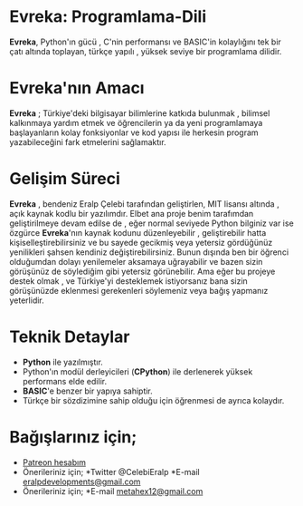 # Evreka: Programlama-Dili
**Evreka**, Python'ın gücü , C'nin performansı ve BASIC'in kolaylığını tek bir çatı altında toplayan, türkçe yapılı , yüksek seviye bir programlama dilidir.

# Evreka'nın Amacı
**Evreka** ; Türkiye'deki bilgisayar bilimlerine katkıda bulunmak , bilimsel kalkınmaya yardım etmek ve öğrencilerin ya da yeni programlamaya başlayanların kolay fonksiyonlar ve kod yapısı ile herkesin program yazabileceğini fark etmelerini sağlamaktır.

# Gelişim Süreci
**Evreka** , bendeniz Eralp Çelebi tarafından geliştirlen, MIT lisansı altında , açık kaynak kodlu bir yazılımdır. Elbet ana proje benim tarafımdan geliştirilmeye devam edilse de , eğer normal seviyede Python bilginiz var ise özgürce **Evreka**'nın kaynak kodunu düzenleyebilir , geliştirebilir  hatta kişiselleştirebilirsiniz ve bu sayede gecikmiş veya yetersiz gördüğünüz yenilikleri şahsen kendiniz değiştirebilirsiniz. Bunun dışında ben bir öğrenci olduğumdan dolayı yenilemeler aksamaya uğrayabilir ve bazen sizin görüşünüz de söylediğim gibi yetersiz görünebilir. Ama eğer bu projeye destek olmak , ve Türkiye'yi desteklemek istiyorsanız bana sizin görüşünüzde eklenmesi gerekenleri söylemeniz veya bağış yapmanız yeterlidir.

# Teknik Detaylar
   * **Python** ile yazılmıştır.
   * Python'ın modül derleyicileri (**CPython**) ile derlenerek yüksek performans elde edilir.
   * **BASIC**'e benzer bir yapıya sahiptir.
   * Türkçe bir sözdizimine sahip olduğu için öğrenmesi de ayrıca kolaydır.
# Bağışlarınız için;
   * [Patreon hesabım](https://www.patreon.com/eralpcelebi)
   * Önerileriniz için;
      *Twitter @CelebiEralp
      *E-mail eralpdevelopments@gmail.com
   * Önerileriniz için;
      *E-mail metahex12@gmail.com
